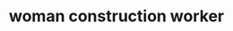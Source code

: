 ---
layout: people&body
title: woman construction worker
emoji: woman_construction_worker
permalink: 👷‍♀️.html
image: assets/img/3moji/woman_construction_worker.png
---
